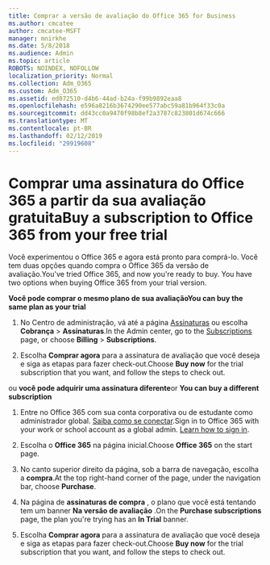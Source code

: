 ```yaml
---
title: Comprar a versão de avaliação do Office 365 for Business
ms.author: cmcatee
author: cmcatee-MSFT
manager: mnirkhe
ms.date: 5/8/2018
ms.audience: Admin
ms.topic: article
ROBOTS: NOINDEX, NOFOLLOW
localization_priority: Normal
ms.collection: Adm_O365
ms.custom: Adm_O365
ms.assetid: ed072510-d4b6-44ad-b24a-f99b9892eaa8
ms.openlocfilehash: e596a8216b3674290ee577abc59a81b964f33c0a
ms.sourcegitcommit: dd43cc0a9470f98b8ef2a3787c823801d674c666
ms.translationtype: MT
ms.contentlocale: pt-BR
ms.lasthandoff: 02/12/2019
ms.locfileid: "29919608"
---
```

# <a name="buy-a-subscription-to-office-365-from-your-free-trial"></a><span data-ttu-id="46948-102">Comprar uma assinatura do Office 365 a partir da sua avaliação gratuita</span><span class="sxs-lookup"><span data-stu-id="46948-102">Buy a subscription to Office 365 from your free trial</span></span>

<span data-ttu-id="46948-p101">Você experimentou o Office 365 e agora está pronto para comprá-lo. Você tem duas opções quando compra o Office 365 da versão de avaliação.</span><span class="sxs-lookup"><span data-stu-id="46948-p101">You've tried Office 365, and now you're ready to buy. You have two options when buying Office 365 from your trial version.</span></span>
  
 <span data-ttu-id="46948-105">**Você pode comprar o mesmo plano de sua avaliação**</span><span class="sxs-lookup"><span data-stu-id="46948-105">**You can buy the same plan as your trial**</span></span>
  
1. <span data-ttu-id="46948-106">No Centro de administração, vá até a página [Assinaturas](https://go.microsoft.com/fwlink/p/?linkid=842054) ou escolha **Cobrança** \> **Assinaturas**.</span><span class="sxs-lookup"><span data-stu-id="46948-106">In the Admin center, go to the [Subscriptions](https://go.microsoft.com/fwlink/p/?linkid=842054) page, or choose **Billing** \> **Subscriptions**.</span></span>
    
2. <span data-ttu-id="46948-107">Escolha **Comprar agora** para a assinatura de avaliação que você deseja e siga as etapas para fazer check-out.</span><span class="sxs-lookup"><span data-stu-id="46948-107">Choose **Buy now** for the trial subscription that you want, and follow the steps to check out.</span></span> 
    
<span data-ttu-id="46948-108">ou **você pode adquirir uma assinatura diferente**</span><span class="sxs-lookup"><span data-stu-id="46948-108">or **You can buy a different subscription**</span></span>
  
1. <span data-ttu-id="46948-109">Entre no Office 365 com sua conta corporativa ou de estudante como administrador global. [Saiba como se conectar](https://support.office.com/article/e9eb7d51-5430-4929-91ab-6157c5a050b4).</span><span class="sxs-lookup"><span data-stu-id="46948-109">Sign in to Office 365 with your work or school account as a global admin. [Learn how to sign in](https://support.office.com/article/e9eb7d51-5430-4929-91ab-6157c5a050b4).</span></span>
    
2. <span data-ttu-id="46948-110">Escolha o **Office 365** na página inicial.</span><span class="sxs-lookup"><span data-stu-id="46948-110">Choose **Office 365** on the start page.</span></span> 
    
3. <span data-ttu-id="46948-111">No canto superior direito da página, sob a barra de navegação, escolha a **compra**.</span><span class="sxs-lookup"><span data-stu-id="46948-111">At the top right-hand corner of the page, under the navigation bar, choose **Purchase**.</span></span>
    
4. <span data-ttu-id="46948-112">Na página de **assinaturas de compra** , o plano que você está tentando tem um banner **Na versão de avaliação** .</span><span class="sxs-lookup"><span data-stu-id="46948-112">On the **Purchase subscriptions** page, the plan you're trying has an **In Trial** banner.</span></span> 
    
5. <span data-ttu-id="46948-113">Escolha **Comprar agora** para a assinatura de avaliação que você deseja e siga as etapas para fazer check-out.</span><span class="sxs-lookup"><span data-stu-id="46948-113">Choose **Buy now** for the trial subscription that you want, and follow the steps to check out.</span></span> 
    


